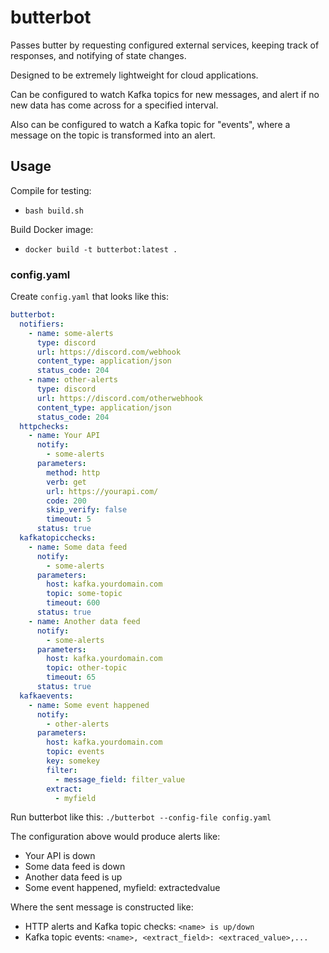 # butterbot

Passes butter by requesting configured external services, keeping track of responses, 
and notifying of state changes.

Designed to be extremely lightweight for cloud applications.

Can be configured to watch Kafka topics for new messages, 
and alert if no new data has come across for a specified interval.

Also can be configured to watch a Kafka topic for "events",
where a message on the topic is transformed into an alert.

## Usage

Compile for testing:

* `bash build.sh`

Build Docker image:

* `docker build -t butterbot:latest .`

### config.yaml

Create `config.yaml` that looks like this:

```yaml
butterbot:
  notifiers:
    - name: some-alerts
      type: discord
      url: https://discord.com/webhook
      content_type: application/json
      status_code: 204
    - name: other-alerts
      type: discord
      url: https://discord.com/otherwebhook
      content_type: application/json
      status_code: 204
  httpchecks:
    - name: Your API
      notify: 
        - some-alerts
      parameters:
        method: http
        verb: get
        url: https://yourapi.com/
        code: 200
        skip_verify: false
        timeout: 5
      status: true
  kafkatopicchecks:
    - name: Some data feed
      notify: 
        - some-alerts
      parameters:
        host: kafka.yourdomain.com
        topic: some-topic
        timeout: 600
      status: true
    - name: Another data feed
      notify: 
        - some-alerts
      parameters:
        host: kafka.yourdomain.com
        topic: other-topic
        timeout: 65
      status: true
  kafkaevents:
    - name: Some event happened
      notify: 
        - other-alerts
      parameters:
        host: kafka.yourdomain.com
        topic: events
        key: somekey
        filter:
          - message_field: filter_value
        extract:
          - myfield
```

Run butterbot like this: `./butterbot --config-file config.yaml`

The configuration above would produce alerts like:

* Your API is down
* Some data feed is down
* Another data feed is up
* Some event happened, myfield: extractedvalue

Where the sent message is constructed like: 

* HTTP alerts and Kafka topic checks: `<name> is up/down`
* Kafka topic events: `<name>, <extract_field>: <extraced_value>,...`
